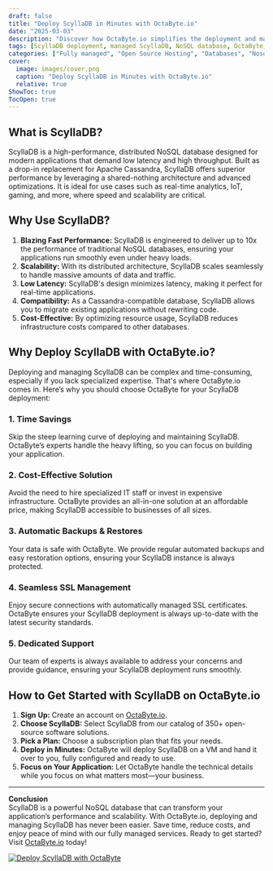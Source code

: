```yaml
---
draft: false
title: "Deploy ScyllaDB in Minutes with OctaByte.io"
date: "2025-03-03"
description: "Discover how OctaByte.io simplifies the deployment and management of ScyllaDB, a high-performance NoSQL database. Learn why ScyllaDB is a game-changer for modern applications and how OctaByte's fully managed services save you time, money, and effort."
tags: [ScyllaDB deployment, managed ScyllaDB, NoSQL database, OctaByte, high-performance database, managed open-source software, ScyllaDB benefits, database management, cloud database solutions]
categories: ["Fully managed", "Open Source Hosting", "Databases", "Nosql", "ScyllaDB"]
cover:
  image: images/cover.png
  caption: "Deploy ScyllaDB in Minutes with OctaByte.io"
  relative: true
ShowToc: true
TocOpen: true
---
```



## What is ScyllaDB?

ScyllaDB is a high-performance, distributed NoSQL database designed for modern applications that demand low latency and high throughput. Built as a drop-in replacement for Apache Cassandra, ScyllaDB offers superior performance by leveraging a shared-nothing architecture and advanced optimizations. It is ideal for use cases such as real-time analytics, IoT, gaming, and more, where speed and scalability are critical.

## Why Use ScyllaDB?

1. **Blazing Fast Performance:** ScyllaDB is engineered to deliver up to 10x the performance of traditional NoSQL databases, ensuring your applications run smoothly even under heavy loads.
2. **Scalability:** With its distributed architecture, ScyllaDB scales seamlessly to handle massive amounts of data and traffic.
3. **Low Latency:** ScyllaDB's design minimizes latency, making it perfect for real-time applications.
4. **Compatibility:** As a Cassandra-compatible database, ScyllaDB allows you to migrate existing applications without rewriting code.
5. **Cost-Effective:** By optimizing resource usage, ScyllaDB reduces infrastructure costs compared to other databases.

## Why Deploy ScyllaDB with OctaByte.io?

Deploying and managing ScyllaDB can be complex and time-consuming, especially if you lack specialized expertise. That's where OctaByte.io comes in. Here’s why you should choose OctaByte for your ScyllaDB deployment:

### 1. **Time Savings**
Skip the steep learning curve of deploying and maintaining ScyllaDB. OctaByte’s experts handle the heavy lifting, so you can focus on building your application.

### 2. **Cost-Effective Solution**
Avoid the need to hire specialized IT staff or invest in expensive infrastructure. OctaByte provides an all-in-one solution at an affordable price, making ScyllaDB accessible to businesses of all sizes.

### 3. **Automatic Backups & Restores**
Your data is safe with OctaByte. We provide regular automated backups and easy restoration options, ensuring your ScyllaDB instance is always protected.

### 4. **Seamless SSL Management**
Enjoy secure connections with automatically managed SSL certificates. OctaByte ensures your ScyllaDB deployment is always up-to-date with the latest security standards.

### 5. **Dedicated Support**
Our team of experts is always available to address your concerns and provide guidance, ensuring your ScyllaDB deployment runs smoothly.

## How to Get Started with ScyllaDB on OctaByte.io

1. **Sign Up:** Create an account on [OctaByte.io](https://octabyte.io).
2. **Choose ScyllaDB:** Select ScyllaDB from our catalog of 350+ open-source software solutions.
3. **Pick a Plan:** Choose a subscription plan that fits your needs.
4. **Deploy in Minutes:** OctaByte will deploy ScyllaDB on a VM and hand it over to you, fully configured and ready to use.
5. **Focus on Your Application:** Let OctaByte handle the technical details while you focus on what matters most—your business.

---

**Conclusion**  
ScyllaDB is a powerful NoSQL database that can transform your application’s performance and scalability. With OctaByte.io, deploying and managing ScyllaDB has never been easier. Save time, reduce costs, and enjoy peace of mind with our fully managed services. Ready to get started? Visit [OctaByte.io](https://octabyte.io) today!

[![Deploy ScyllaDB with OctaByte](/images/deploy-on-octabyte.png)](https://octabyte.io/fully-managed-open-source-services/databases/nosql/scylladb)